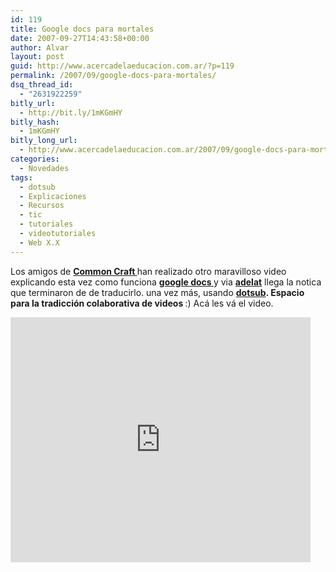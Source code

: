 ```yaml
---
id: 119
title: Google docs para mortales
date: 2007-09-27T14:43:58+00:00
author: Alvar
layout: post
guid: http://www.acercadelaeducacion.com.ar/?p=119
permalink: /2007/09/google-docs-para-mortales/
dsq_thread_id:
  - "2631922259"
bitly_url:
  - http://bit.ly/1mKGmHY
bitly_hash:
  - 1mKGmHY
bitly_long_url:
  - http://www.acercadelaeducacion.com.ar/2007/09/google-docs-para-mortales/
categories:
  - Novedades
tags:
  - dotsub
  - Explicaciones
  - Recursos
  - tic
  - tutoriales
  - videotutoriales
  - Web X.X
---
```

Los amigos de <strong><a href="http://www.commoncraft.com/">Common Craft </a></strong>han realizado otro maravilloso video explicando esta vez como funciona <strong><a href="http://docs.google.com">google docs </a></strong>y via <strong><a href="http://www.adelat.org/htsrv/trackback.php?tb_id=742">adelat</a></strong> llega la notica que terminaron de de traducirlo. una vez más, usando <strong><a href="http://dotsub.com/">dotsub</a>. Espacio para la tradicción colaborativa de videos </strong>:)
Acá les vá el video.
<iframe src="http://dotsub.com/api/player.php?filmid=1445&amp;filminstance=1447&amp;language=es" frameborder="0" height="392" width="480"></iframe>